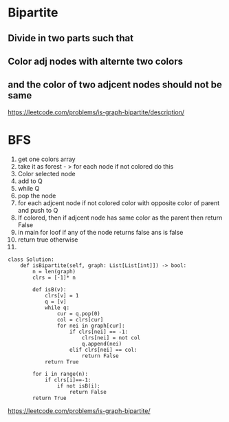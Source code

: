  # Bipartite

## Divide in two parts such that
## Color adj nodes with alternte two colors 
## and the color of two adjcent nodes should not be same

https://leetcode.com/problems/is-graph-bipartite/description/

# BFS
1. get one colors array
2. take it as forest - > for each node if not colored do this
3. Color selected node
4. add to Q
5. while Q
6. pop the node
7. for each adjcent node if not colored color with opposite color of parent and push to Q
8. If colored, then if adjcent node has same color as the parent then return False
9. in main for loof if any of the node returns false ans is false
10. return true otherwise
11.  
```
class Solution:
    def isBipartite(self, graph: List[List[int]]) -> bool:
        n = len(graph)
        clrs = [-1]* n

        def isB(v):
            clrs[v] = 1
            q = [v]
            while q:
                cur = q.pop(0)
                col = clrs[cur]
                for nei in graph[cur]:
                    if clrs[nei] == -1:
                        clrs[nei] = not col
                        q.append(nei)
                    elif clrs[nei] == col:
                        return False
            return True

        for i in range(n):
            if clrs[i]==-1:
                if not isB(i):
                    return False
        return True
```
https://leetcode.com/problems/is-graph-bipartite/
